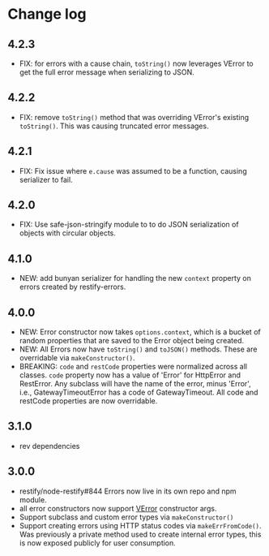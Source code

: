 # Change log


## 4.2.3

- FIX: for errors with a cause chain, `toString()` now leverages VError to get
  the full error message when serializing to JSON.

## 4.2.2

- FIX: remove `toString()` method that was overriding VError's existing
  `toString()`. This was causing truncated error messages.

## 4.2.1

- FIX: Fix issue where `e.cause` was assumed to be a function, causing
  serializer to fail.

## 4.2.0

- FIX: Use safe-json-stringify module to to do JSON serialization of objects
  with circular objects.

## 4.1.0

- NEW: add bunyan serializer for handling the new `context` property on errors
  created by restify-errors.


## 4.0.0

- NEW: Error constructor now takes `options.context`, which is a bucket of
  random properties that are saved to the Error object being created.
- NEW: All Errors now have `toString()` and `toJSON()` methods. These are
  overridable via `makeConstructor()`.
- BREAKING: `code` and `restCode` properties were normalized across all
  classes. `code` property now has a value of 'Error' for HttpError and
  RestError. Any subclass will have the name of the error, minus 'Error',
  i.e., GatewayTimeoutError has a code of GatewayTimeout. All code and
  restCode properties are now overridable.

## 3.1.0
- rev dependencies

## 3.0.0
- restify/node-restify#844 Errors now live in its own repo and npm module.
- all error constructors now support [VError](https://github.com/davepacheco/node-verror) constructor args.
- Support subclass and custom error types via `makeConstructor()`
- Support creating errors using HTTP status codes via `makeErrFromCode()`. Was
  previously a private method used to create internal error types, this is now
  exposed publicly for user consumption.

